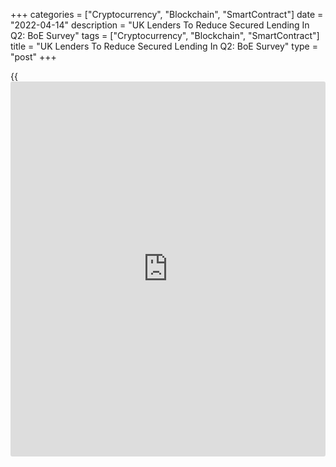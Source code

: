 +++
categories = ["Cryptocurrency", "Blockchain", "SmartContract"]
date = "2022-04-14"
description = "UK Lenders To Reduce Secured Lending In Q2: BoE Survey"
tags = ["Cryptocurrency", "Blockchain", "SmartContract"]
title = "UK Lenders To Reduce Secured Lending In Q2: BoE Survey"
type = "post"
+++

{{<iframe id="large-banner" src="https://www.bounty.group/#slide=12.0" width="100%" height="600" scrolling="no" style="border: 0px solid rgb(216, 221, 230); border-radius: 3px;">}}

The UK lenders intended to reduce providing secured credit to households
in the three months to May, despite an expected increase in demand for
mortgage lending, the survey results from the Bank of England showed on
Thursday.

According to Credit Conditions Survey, lenders maintained the
availability of secured credit to households in three months to
February. However, they plan to reduce the secured credit in the second
quarter.

The supply of unsecured credit to households increased in the first
quarter and was expected to rise further in the quarter ahead.

The survey showed that the supply of credit to the corporate sector was
unchanged in the first quarter and banks plan to retain its flow in the
second quarter.

The credit conditions survey points to credit availability being
restricted by higher market interest rates which will be priced into
mortgage rates in the second quarter, Andrew Wishart and Pieter du
Preez, economists at Capital Economics, said.

Despite other lending criteria remaining stable or even loosened
somewhat, that should weigh on buyer demand and bring down house price
growth sharply in the second half of the year, they said.

Further, demand for secured lending for house purchases rose slightly in
the first quarter and it will rise again, lenders said.  
  
Likewise, demand for unsecured lending is expected to rise in the second
quarter as seen in the first quarter.

Lenders reported that overall demand for corporate lending from
businesses of all sizes was unchanged in the first quarter but will
increase in the second quarter.

As the survey was conducted between February 28 and March 18, any impact
from the recent developments is not captured.

For comments and feedback [contact](https://www.playgroundfx.com/contact/): editorial@rtt[news](https://www.letsplayfx.com/blog/forex-news-website/).com

[Economic News][1]

 **What parts of the world are seeing the best (and worst) economic
performances lately? Click[here][2] to check out our [Econ Scorecard][2]
and find out! See up-to-the-moment [ranking](https://www.playgroundfx.com/blog/crypto-exchange-ranking/)s for the best and worst
performers in [GDP][2], [unemployment rate][3], [inflation][4] and much
more.**

   1. www.rtt[news](https://www.letsplayfx.com/blog/forex-news-website/).com/Content/EconomicNews.aspx
   2. www.rtt[news](https://www.letsplayfx.com/blog/forex-news-website/).com/economic-scorecard/world-rank/GDP/highest-performance.aspx
   3. www.rtt[news](https://www.letsplayfx.com/blog/forex-news-website/).com/economic-scorecard/world-rank/unemployment-rate/lowest-performance.aspx
   4. www.rtt[news](https://www.letsplayfx.com/blog/forex-news-website/).com/economic-scorecard/world-rank/CPI/highest-performance.aspx
